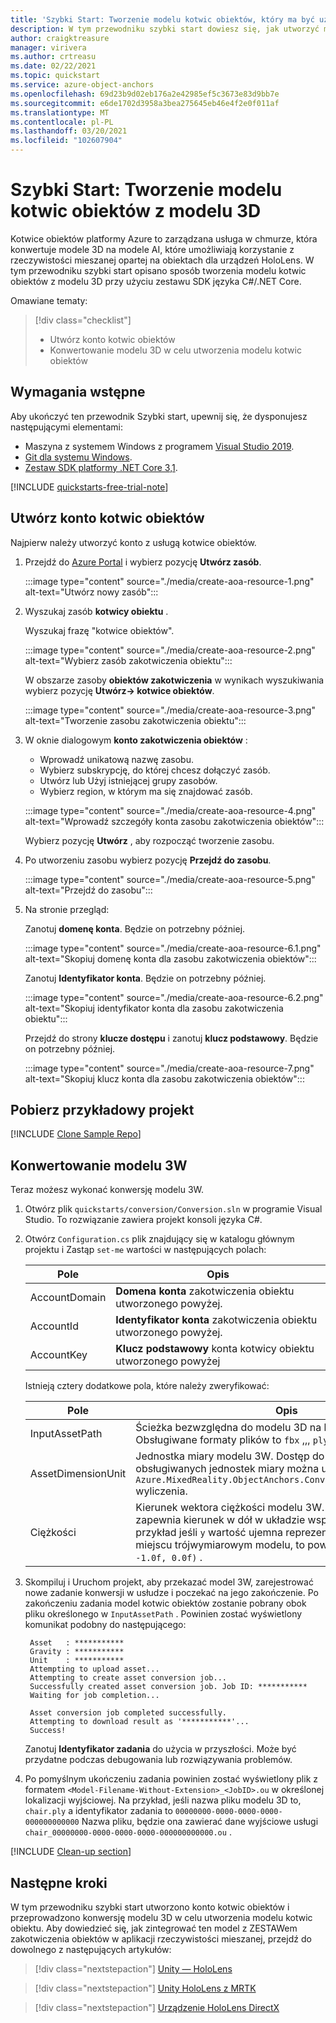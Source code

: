 ```yaml
---
title: 'Szybki Start: Tworzenie modelu kotwic obiektów, który ma być używany w aplikacji'
description: W tym przewodniku szybki start dowiesz się, jak utworzyć model kotwic obiektów z modelu 3W.
author: craigktreasure
manager: virivera
ms.author: crtreasu
ms.date: 02/22/2021
ms.topic: quickstart
ms.service: azure-object-anchors
ms.openlocfilehash: 69d23b9d02eb176a2e42985ef5c3673e83d9bb7e
ms.sourcegitcommit: e6de1702d3958a3bea275645eb46e4f2e0f011af
ms.translationtype: MT
ms.contentlocale: pl-PL
ms.lasthandoff: 03/20/2021
ms.locfileid: "102607904"
---
```

# <a name="quickstart-create-an-object-anchors-model-from-a-3d-model"></a>Szybki Start: Tworzenie modelu kotwic obiektów z modelu 3D

Kotwice obiektów platformy Azure to zarządzana usługa w chmurze, która konwertuje modele 3D na modele AI, które umożliwiają korzystanie z rzeczywistości mieszanej opartej na obiektach dla urządzeń HoloLens. W tym przewodniku szybki start opisano sposób tworzenia modelu kotwic obiektów z modelu 3D przy użyciu zestawu SDK języka C#/.NET Core.

Omawiane tematy:

> [!div class="checklist"]
> * Utwórz konto kotwic obiektów
> * Konwertowanie modelu 3D w celu utworzenia modelu kotwic obiektów

## <a name="prerequisites"></a>Wymagania wstępne

Aby ukończyć ten przewodnik Szybki start, upewnij się, że dysponujesz następującymi elementami:

* Maszyna z systemem Windows z programem <a href="https://www.visualstudio.com/downloads/" target="_blank">Visual Studio 2019</a>.
* <a href="https://git-scm.com" target="_blank">Git dla systemu Windows</a>.
* <a href="https://dotnet.microsoft.com/download/dotnet-core/3.1">Zestaw SDK platformy .NET Core 3,1</a>.

[!INCLUDE [quickstarts-free-trial-note](../../../includes/quickstarts-free-trial-note.md)]

## <a name="create-an-object-anchors-account"></a>Utwórz konto kotwic obiektów

Najpierw należy utworzyć konto z usługą kotwice obiektów.

1. Przejdź do [Azure Portal](https://portal.azure.com/) i wybierz pozycję **Utwórz zasób**.

   :::image type="content" source="./media/create-aoa-resource-1.png" alt-text="Utwórz nowy zasób":::

2. Wyszukaj zasób **kotwicy obiektu** .

   Wyszukaj frazę "kotwice obiektów".

   :::image type="content" source="./media/create-aoa-resource-2.png" alt-text="Wybierz zasób zakotwiczenia obiektu":::

   W obszarze zasoby **obiektów zakotwiczenia** w wynikach wyszukiwania wybierz pozycję **Utwórz-> kotwice obiektów**.

   :::image type="content" source="./media/create-aoa-resource-3.png" alt-text="Tworzenie zasobu zakotwiczenia obiektu":::

3. W oknie dialogowym **konto zakotwiczenia obiektów** :
    * Wprowadź unikatową nazwę zasobu.
    * Wybierz subskrypcję, do której chcesz dołączyć zasób.
    * Utwórz lub Użyj istniejącej grupy zasobów.
    * Wybierz region, w którym ma się znajdować zasób.

    :::image type="content" source="./media/create-aoa-resource-4.png" alt-text="Wprowadź szczegóły konta zasobu zakotwiczenia obiektów":::

    Wybierz pozycję **Utwórz** , aby rozpocząć tworzenie zasobu.

4. Po utworzeniu zasobu wybierz pozycję **Przejdź do zasobu**.

   :::image type="content" source="./media/create-aoa-resource-5.png" alt-text="Przejdź do zasobu":::

5. Na stronie przegląd:

   Zanotuj **domenę konta**. Będzie on potrzebny później.

   :::image type="content" source="./media/create-aoa-resource-6.1.png" alt-text="Skopiuj domenę konta dla zasobu zakotwiczenia obiektów":::

   Zanotuj **Identyfikator konta**. Będzie on potrzebny później.

   :::image type="content" source="./media/create-aoa-resource-6.2.png" alt-text="Skopiuj identyfikator konta dla zasobu zakotwiczenia obiektu":::

   Przejdź do strony **klucze dostępu** i zanotuj **klucz podstawowy**. Będzie on potrzebny później.

   :::image type="content" source="./media/create-aoa-resource-7.png" alt-text="Skopiuj klucz konta dla zasobu zakotwiczenia obiektów":::

## <a name="get-the-sample-project"></a>Pobierz przykładowy projekt

[!INCLUDE [Clone Sample Repo](../../../includes/object-anchors-clone-sample-repository.md)]

## <a name="convert-a-3d-model"></a>Konwertowanie modelu 3W

Teraz możesz wykonać konwersję modelu 3W.

1. Otwórz plik `quickstarts/conversion/Conversion.sln` w programie Visual Studio. To rozwiązanie zawiera projekt konsoli języka C#.

2. Otwórz `Configuration.cs` plik znajdujący się w katalogu głównym projektu i Zastąp `set-me` wartości w następujących polach:

   | Pole         | Opis                                                         |
   |---------------|---------------------------------------------------------------------|
   | AccountDomain | **Domena konta** zakotwiczenia obiektu utworzonego powyżej. |
   | AccountId     | **Identyfikator konta** zakotwiczenia obiektu utworzonego powyżej.     |
   | AccountKey    | **Klucz podstawowy** konta kotwicy obiektu utworzonego powyżej     |

   Istnieją cztery dodatkowe pola, które należy zweryfikować:

    | Pole                    | Opis                       |
    | ---                      | ---                               |
    | InputAssetPath           | Ścieżka bezwzględna do modelu 3D na komputerze lokalnym. Obsługiwane formaty plików to `fbx` ,,, `ply` `obj` `glb` i `gltf` . |
    | AssetDimensionUnit       | Jednostka miary modelu 3W. Dostęp do wszystkich obsługiwanych jednostek miary można uzyskać przy użyciu `Azure.MixedReality.ObjectAnchors.Conversion.AssetLengthUnit` wyliczenia. |
    | Ciężkości                  | Kierunek wektora ciężkości modelu 3W. Ten wektor 3W zapewnia kierunek w dół w układzie współrzędnych modelu. Na przykład jeśli `y` wartość ujemna reprezentuje kierunek w dół w miejscu trójwymiarowym modelu, to powinna być `Vector3(0.0f, -1.0f, 0.0f)` . |

3. Skompiluj i Uruchom projekt, aby przekazać model 3W, zarejestrować nowe zadanie konwersji w usłudze i poczekać na jego zakończenie. Po zakończeniu zadania model kotwic obiektów zostanie pobrany obok pliku określonego w `InputAssetPath` . Powinien zostać wyświetlony komunikat podobny do następującego:

   ```shell
    Asset   : ***********
    Gravity : ***********
    Unit    : ***********
    Attempting to upload asset...
    Attempting to create asset conversion job...
    Successfully created asset conversion job. Job ID: ***********
    Waiting for job completion...

    Asset conversion job completed successfully.
    Attempting to download result as '***********'...
    Success!
   ```

   Zanotuj **Identyfikator zadania** do użycia w przyszłości. Może być przydatne podczas debugowania lub rozwiązywania problemów.

4. Po pomyślnym ukończeniu zadania powinien zostać wyświetlony plik z formatem `<Model-Filename-Without-Extension>_<JobID>.ou` w określonej lokalizacji wyjściowej. Na przykład, jeśli nazwa pliku modelu 3D to, `chair.ply` a identyfikator zadania to `00000000-0000-0000-0000-000000000000` Nazwa pliku, będzie ona zawierać dane wyjściowe usługi `chair_00000000-0000-0000-0000-000000000000.ou` .

[!INCLUDE [Clean-up section](../../../includes/clean-up-section-portal.md)]

## <a name="next-steps"></a>Następne kroki

W tym przewodniku szybki start utworzono konto kotwic obiektów i przeprowadzono konwersję modelu 3D w celu utworzenia modelu kotwic obiektu. Aby dowiedzieć się, jak zintegrować ten model z ZESTAWem zakotwiczenia obiektów w aplikacji rzeczywistości mieszanej, przejdź do dowolnego z następujących artykułów:

> [!div class="nextstepaction"]
> [Unity — HoloLens](get-started-unity-hololens.md)

> [!div class="nextstepaction"]
> [Unity HoloLens z MRTK](get-started-unity-hololens-mrtk.md)

> [!div class="nextstepaction"]
> [Urządzenie HoloLens DirectX](get-started-hololens-directx.md)
